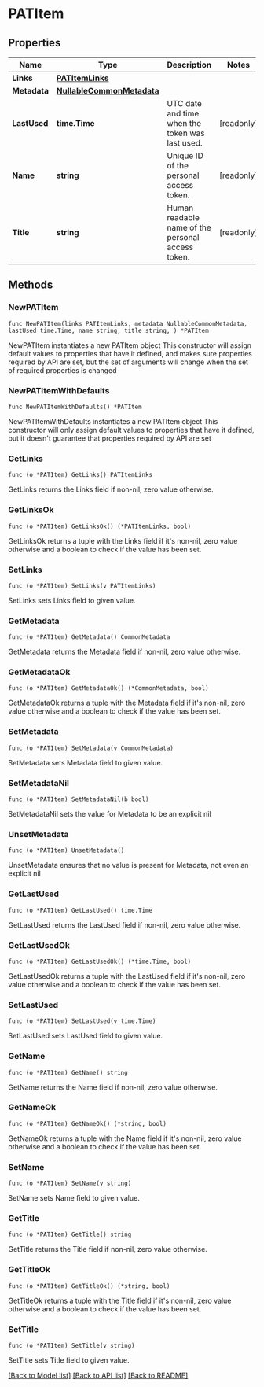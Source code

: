 <!--
Copyright (C) 2020-2024 Arm Limited or its affiliates and Contributors. All rights reserved.
SPDX-License-Identifier: Apache-2.0
-->
# PATItem

## Properties

Name | Type | Description | Notes
------------ | ------------- | ------------- | -------------
**Links** | [**PATItemLinks**](PATItemLinks.md) |  | 
**Metadata** | [**NullableCommonMetadata**](CommonMetadata.md) |  | 
**LastUsed** | **time.Time** | UTC date and time when the token was last used. | [readonly] 
**Name** | **string** | Unique ID of the personal access token. | [readonly] 
**Title** | **string** | Human readable name of the personal access token. | [readonly] 

## Methods

### NewPATItem

`func NewPATItem(links PATItemLinks, metadata NullableCommonMetadata, lastUsed time.Time, name string, title string, ) *PATItem`

NewPATItem instantiates a new PATItem object
This constructor will assign default values to properties that have it defined,
and makes sure properties required by API are set, but the set of arguments
will change when the set of required properties is changed

### NewPATItemWithDefaults

`func NewPATItemWithDefaults() *PATItem`

NewPATItemWithDefaults instantiates a new PATItem object
This constructor will only assign default values to properties that have it defined,
but it doesn't guarantee that properties required by API are set

### GetLinks

`func (o *PATItem) GetLinks() PATItemLinks`

GetLinks returns the Links field if non-nil, zero value otherwise.

### GetLinksOk

`func (o *PATItem) GetLinksOk() (*PATItemLinks, bool)`

GetLinksOk returns a tuple with the Links field if it's non-nil, zero value otherwise
and a boolean to check if the value has been set.

### SetLinks

`func (o *PATItem) SetLinks(v PATItemLinks)`

SetLinks sets Links field to given value.


### GetMetadata

`func (o *PATItem) GetMetadata() CommonMetadata`

GetMetadata returns the Metadata field if non-nil, zero value otherwise.

### GetMetadataOk

`func (o *PATItem) GetMetadataOk() (*CommonMetadata, bool)`

GetMetadataOk returns a tuple with the Metadata field if it's non-nil, zero value otherwise
and a boolean to check if the value has been set.

### SetMetadata

`func (o *PATItem) SetMetadata(v CommonMetadata)`

SetMetadata sets Metadata field to given value.


### SetMetadataNil

`func (o *PATItem) SetMetadataNil(b bool)`

 SetMetadataNil sets the value for Metadata to be an explicit nil

### UnsetMetadata
`func (o *PATItem) UnsetMetadata()`

UnsetMetadata ensures that no value is present for Metadata, not even an explicit nil
### GetLastUsed

`func (o *PATItem) GetLastUsed() time.Time`

GetLastUsed returns the LastUsed field if non-nil, zero value otherwise.

### GetLastUsedOk

`func (o *PATItem) GetLastUsedOk() (*time.Time, bool)`

GetLastUsedOk returns a tuple with the LastUsed field if it's non-nil, zero value otherwise
and a boolean to check if the value has been set.

### SetLastUsed

`func (o *PATItem) SetLastUsed(v time.Time)`

SetLastUsed sets LastUsed field to given value.


### GetName

`func (o *PATItem) GetName() string`

GetName returns the Name field if non-nil, zero value otherwise.

### GetNameOk

`func (o *PATItem) GetNameOk() (*string, bool)`

GetNameOk returns a tuple with the Name field if it's non-nil, zero value otherwise
and a boolean to check if the value has been set.

### SetName

`func (o *PATItem) SetName(v string)`

SetName sets Name field to given value.


### GetTitle

`func (o *PATItem) GetTitle() string`

GetTitle returns the Title field if non-nil, zero value otherwise.

### GetTitleOk

`func (o *PATItem) GetTitleOk() (*string, bool)`

GetTitleOk returns a tuple with the Title field if it's non-nil, zero value otherwise
and a boolean to check if the value has been set.

### SetTitle

`func (o *PATItem) SetTitle(v string)`

SetTitle sets Title field to given value.



[[Back to Model list]](../README.md#documentation-for-models) [[Back to API list]](../README.md#documentation-for-api-endpoints) [[Back to README]](../README.md)


